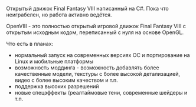 Открытый движок Final Fantasy VIII написанный на C#. Пока что неиграбелен, но работа активно ведётся.

OpenVIII - это полностью открытый игровой движок Final Fantasy VIII с открытым исходным кодом, переписанный с нуля на основе OpenGL.

Что есть в планах:

* нормальный запуск на современных версиях ОС и портирование на Linux и мобильные платформы
* возможность моддинга - возможность добавлять более качественные модели, текстуры с более высокой детализацией, видео с более высоким качеством и т.п.
* поддержка высоких разрешений
* новые спецэффекты (реалтаймовые тени, современные шейдеры и т.п.